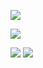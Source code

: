 ![](https://media.tenor.com/jy7KKCCqYWUAAAAC/angry-cat.gif)

![](https://media.tenor.com/bWUeVRqW9-IAAAAi/fast-cat-cat-excited.gif)

![](https://media2.giphy.com/media/v1.Y2lkPTc5MGI3NjExMzRkZ25xcXJydG54MzhmZjNhbGZpMTQzbDd4YWxlbmdrdnV4a2s1ZiZlcD12MV9pbnRlcm5hbF9naWZfYnlfaWQmY3Q9Zw/BK1EfIsdkKZMY/giphy.gif)
![](https://media1.tenor.com/m/NVP2kRD7CHsAAAAC/dancing-dog.gif)
